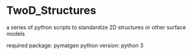 # TwoD_Structures
a series of python scripts to standardize 2D structures or other surface models

required package: pymatgen
python version: python 3
